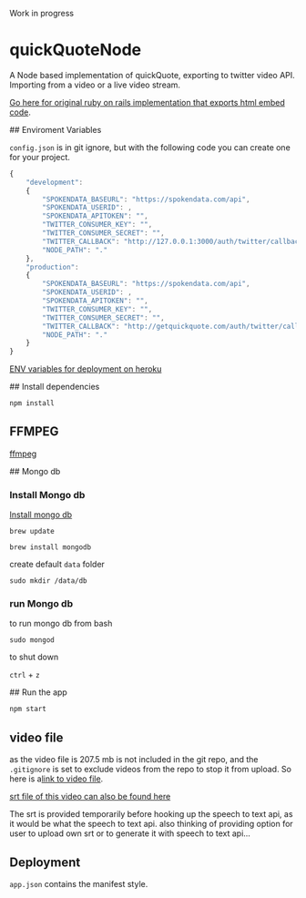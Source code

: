 Work in progress

# quickQuoteNode
A Node based implementation of quickQuote, exporting to twitter video API. Importing from a video or a live video stream.

[Go here for original ruby on rails implementation that exports html embed code](http://times.github.io/quickQuote/).


## Enviroment Variables

`config.json` is in git ignore, but with the following code you can create one for your project. 

```js
{
	"development":
	{ 
	   	"SPOKENDATA_BASEURL": "https://spokendata.com/api",
	    "SPOKENDATA_USERID": ,
	    "SPOKENDATA_APITOKEN": "",
	    "TWITTER_CONSUMER_KEY": "",
	    "TWITTER_CONSUMER_SECRET": "",
	    "TWITTER_CALLBACK": "http://127.0.0.1:3000/auth/twitter/callback",
	    "NODE_PATH": "."
	},
	"production":
	{ 
	   	"SPOKENDATA_BASEURL": "https://spokendata.com/api",
	    "SPOKENDATA_USERID": ,
	    "SPOKENDATA_APITOKEN": "",
	    "TWITTER_CONSUMER_KEY": "",
	    "TWITTER_CONSUMER_SECRET": "",
	    "TWITTER_CALLBACK": "http://getquickquote.com/auth/twitter/callback",
	    "NODE_PATH": "."
	}
}
```


[ENV variables for deployment on heroku](https://devcenter.heroku.com/articles/app-json-schema#env)


## Install dependencies

```bash
npm install
```

## FFMPEG
[ffmpeg](https://github.com/pietrop/InteractiveVideoComponents/wiki/00_components_system_dependencies)

## Mongo db 

### Install  Mongo db 
[Install mongo db](https://docs.mongodb.org/manual/tutorial/install-mongodb-on-os-x/)

```
brew update
```

```
brew install mongodb
```

create default `data` folder 

```
sudo mkdir /data/db
```

### run Mongo db 
to run mongo db from bash
```
sudo mongod
```

to shut down 

`ctrl` + `z`

## Run the app

```bash
npm start
```

## video file

as the video file is 207.5 mb is not included in the git repo, and the `.gitignore` is set to exclude videos from the repo to stop it from upload. So here is a[link to video file](https://dl.dropboxusercontent.com/u/449999/debate_test.mp4). 

[srt file of this video can also be found here](https://dl.dropboxusercontent.com/u/449999/GOP_DEBATE_small.srt)

<!--  -->
The srt is provided temporarily before hooking up the speech to text api, as it would be what the speech to text api. 
also thinking of providing option for user to upload own srt or to generate it with speech to text api...
<!--  -->



## Deployment 

<!-- heroku config:set NODE_PATH=.  -->

`app.json` contains the manifest style.

<!-- 
### Heroku multi buildbapck node/ffmpeg -->